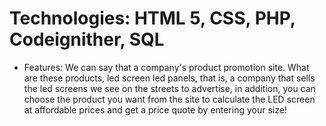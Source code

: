#  Technologies: HTML 5, CSS, PHP, Codeignither, SQL

* Features: We can say that a company's product promotion site. What are these products, led screen led panels, that is, a company that sells the led screens we see on the streets to advertise, in addition, you can choose the product you want from the site to calculate the LED screen at affordable prices and get a price quote by entering your size!



